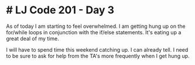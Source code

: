 # # LJ Code 201 - Day 3

As of today I am starting to feel overwhelmed. I am getting hung up on the for/while loops in conjunction with the if/else statements. It's eating up a great deal of my time.

I will have to spend time this weekend catching up. I can already tell. I need to be sure to ask for help from the TA's more frequently when I get hung up.

